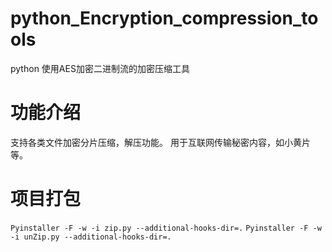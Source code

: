 # python_Encryption_compression_tools
python 使用AES加密二进制流的加密压缩工具

# 功能介绍

支持各类文件加密分片压缩，解压功能。
用于互联网传输秘密内容，如小黄片等。

# 项目打包

`Pyinstaller -F -w -i zip.py --additional-hooks-dir=.`
`Pyinstaller -F -w -i unZip.py --additional-hooks-dir=.`